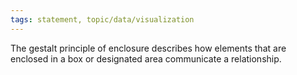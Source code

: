 ```yaml
---
tags: statement, topic/data/visualization
---
```

The gestalt principle of enclosure describes how elements that are enclosed in a box or designated area communicate a relationship.